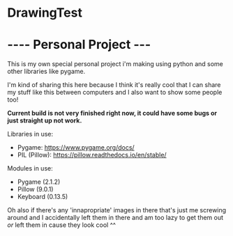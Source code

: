 # DrawingTest

# ---- Personal Project --- #
This is my own special personal project i'm making using python and some other libraries like pygame.

I'm kind of sharing this here because I think it's really cool that I can share my stuff like this between computers and I also want to show some people too!

**Current build is not very finished right now, it could have some bugs or just straight up not work.**

Libraries in use:
- Pygame: https://www.pygame.org/docs/
- PIL (Pillow): https://pillow.readthedocs.io/en/stable/

Modules in use:
- Pygame (2.1.2)
- Pillow (9.0.1)
- Keyboard (0.13.5)

Oh also if there's any 'innapropriate' images in there that's just me screwing around and I accidentally left them in there and am too lazy to get them out *or* left them in cause they look cool ^^
